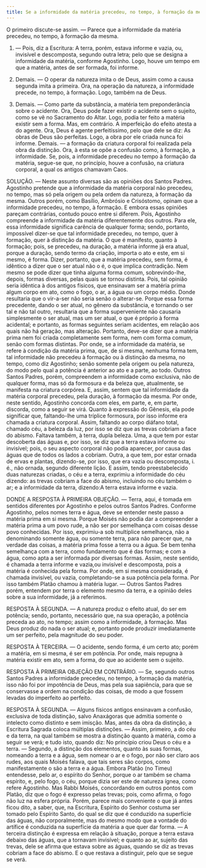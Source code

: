 ```yaml
---
title: Se a informidade da matéria precedeu, no tempo, à formação da mesma
---
```


O primeiro discute-se assim. — Parece que a informidade da matéria precedeu, no tempo, à formação da mesma.  

1. — Pois, diz a Escritura: A terra, porém, estava informe e vazia, ou, invisível e descomposta, segundo outra letra; pelo que se designa a informidade da matéria, conforme Agostinho. Logo, houve um tempo em que a matéria, antes de ser formada, foi informe.  

2. Demais. — O operar da natureza imita o de Deus, assim como a causa segunda imita a primeira. Ora, na operação da natureza, a informidade precede, no tempo, à formação. Logo, também na de Deus.  

3. Demais. — Como parte da substância, a matéria tem preponderância sobre o acidente. Ora, Deus pode fazer existir o acidente sem o sujeito, como se vê no Sacramento do Altar. Logo, podia ter feito a matéria existir sem a forma.  Mas, em contrário. A imperfeição do efeito atesta a do agente. Ora, Deus é agente perfeitíssimo, pelo que dele se diz: As obras de Deus são perfeitas. Logo, a obra por ele criada nunca foi informe.  Demais. — a formação da criatura corporal foi realizada pela obra da distinção. Ora, à esta se opõe a confusão como, à formação, a informidade. Se, pois, a informidade precedeu no tempo à formação da matéria, segue-se que, no princípio, houve a confusão, na criatura corporal, a qual os antigos chamavam Caos.  

SOLUÇÃO. — Neste assunto diversas são as opiniões dos Santos Padres. Agostinho pretende que a informidade da matéria corporal não precedeu, no tempo, mas só pela origem ou pela ordem da natureza, à formação da mesma. Outros porém, como Basílio, Ambrósio e Crisóstomo, opinam que a informidade precedeu, no tempo, à formação. E embora essas opiniões pareçam contrárias, contudo pouco entre si diferem. Pois, Agostinho compreende a informidade da matéria diferentemente dos outros.  Para ele, essa informidade significa carência de qualquer forma; sendo, portanto, impossível dizer-se que tal informidade precedeu, no tempo, quer à formação, quer à distinção da matéria. O que é manifesto, quanto à formação; pois, se precedeu, na duração, a matéria informe já era atual, porque a duração, sendo termo da criação, importa o ato e este, em si mesmo, é forma. Dizer, portanto, que a matéria precedeu, sem forma, é idêntico a dizer que o ser atual não o é, o que implica contradição. Nem mesmo se pode dizer que tinha alguma forma comum, sobrevindo-lhe, depois, formas diversas, pelas quais se tornou distinta. Pois, tal opinião seria idêntica à dos antigos físicos, que ensinavam ser a matéria prima algum corpo em ato, como o fogo, o ar, a água ou um corpo médio. Donde resultaria que o vir-a-ser não seria senão o alterar-se. Porque essa forma precedente, dando o ser atual, no gênero da substância, e tornando o ser tal e não tal outro, resultaria que a forma superveniente não causaria simplesmente o ser atual, mas um ser atual, o que é próprio à forma acidental; e portanto, as formas seguintes seriam acidentes, em relação aos quais não há geração, mas alteração. Portanto, deve-se dizer que a matéria prima nem foi criada completamente sem forma, nem com forma comum, senão com formas distintas. Por onde, se a informidade da matéria, se refere à condição da matéria prima, que, de si mesma, nenhuma forma tem, tal informidade não precedeu à formação ou à distinção da mesma, no tempo, como diz Agostinho; senão somente pela origem ou pela natureza, do modo pelo qual a potência é anterior ao ato e a parte, ao todo.  Outros Santos Padres, porém, compreendem a informidade como exclusiva, não de qualquer forma, mas só da formosura e da beleza que, atualmente, se manifesta na criatura corpórea. E, assim, sentem que tal informidade da matéria corporal precedeu, pela duração, à formação da mesma. Por onde, neste sentido, Agostinho concorda com eles, em parte, e, em parte, discorda, como a seguir se virá.  Quanto à expressão do Gênesis, ela pode significar que, faltando-lhe uma tríplice formosura, por isso informe era chamada a criatura corporal. Assim, faltando ao corpo diáfano total, chamado céu, a beleza da luz, por isso se diz que as trevas cobriam a face do abismo. Faltava também, à terra, dupla beleza. Uma, a que tem por estar descoberta das águas e, por isso, se diz que a terra estava informe ou invisível; pois, o seu aspecto corporal não podia aparecer, por causa das águas que de todos os lados a cobriam. Outra, a que tem, por estar ornada de ervas e plantas, dizendo-se, por isso, que era vazia ou descomposta, i. é., não ornada, segundo diferente lição. E assim, tendo preestabelecido duas naturezas criadas, o céu e a terra, exprimiu a informidade do céu dizendo: as trevas cobriam a face do abismo, incluindo no céu também o ar; e a informidade da terra, dizendo:A terra estava informe e vazia.  

DONDE A RESPOSTA À PRIMEIRA OBJEÇÃO. — Terra, aqui, é tomada em sentidos diferentes por Agostinho e pelos outros Santos Padres. Conforme Agostinho, pelos nomes terra e água, deve se entender neste passo a matéria prima em si mesma. Porque Moisés não podia dar a compreender a matéria prima a um povo rude, a não ser por semelhança com coisas desse povo conhecidas. Por isso, exprimiu-a sob multíplice semelhança, não a denominando somente água, ou somente terra, para não parecer que, na verdade das coisas, a matéria prima fosse a terra ou a água. Se bem tenha semelhança com a terra, como fundamento que é das formas; e com a água, como apta a ser informada por diversas formas. Assim, neste sentido, é chamada a terra informe e vazia,ou invisível e descomposta, pois a matéria é conhecida pela forma. Por onde, em si mesma considerada, é chamada invisível, ou vazia, completando-se a sua potência pela forma. Por isso também Platão chamou à matéria lugar. — Outros Santos Padres porém, entendem por terra o elemento mesmo da terra, e a opinião deles sobre a sua informidade, já a referimos.  

RESPOSTA À SEGUNDA. — A natureza produz o efeito atual, do ser em potência; sendo, portanto, necessário que, na sua operação, a potência preceda ao ato, no tempo; assim como a informidade, à formação. Mas Deus produz do nada o ser atual; e, portanto pode produzir imediatamente um ser perfeito, pela magnitude do seu poder.  

RESPOSTA À TERCEIRA. — O acidente, sendo forma, é um certo ato; porém a matéria, em si mesma, é ser em potência. Por onde, mais repugna à matéria existir em ato, sem a forma, do que ao acidente sem o sujeito.  

RESPOSTA À PRIMEIRA OBJEÇÃO EM CONTRÁRIO. — Se, segundo outros Santos Padres a informidade precedeu, no tempo, à formação da matéria, isso não foi por impotência de Deus, mas pela sua sapiência, para que se conservasse a ordem na condição das coisas, de modo a que fossem levadas do imperfeito ao perfeito. 

RESPOSTA À SEGUNDA. — Alguns físicos antigos ensinavam a confusão, exclusiva de toda distinção, salvo Anaxágoras que admitia somente o intelecto como distinto e sem imisção. Mas, antes da obra da distinção, a Escritura Sagrada coloca múltiplas distinções. — Assim, primeiro, a do céu e da terra, na qual também se mostra a distinção quanto à matéria, como a seguir se verá; e tudo isto, quando diz: No princípio criou Deus o céu e a terra. — Segundo, a distinção dos elementos, quanto às suas formas, nomeando a terra e a água, sem nomear o ar e o fogo, por não ser claro aos rudes, aos quais Moisés falava, que tais seres são corpos, como manifestamente o são a terra e a água. Embora Platão (no Timeu) entendesse, pelo ar, o espírito do Senhor, porque o ar também se chama espírito, e, pelo fogo, o céu, porque dizia ser este de natureza ígnea, como refere Agostinho. Mas Rabbi Moisés, concordando em outros pontos com Platão, diz que o fogo é expresso pelas trevas; pois, como afirma, o fogo não luz na esfera própria. Porém, parece mais conveniente o que já antes ficou dito, a saber, que, na Escritura, Espírito do Senhor costuma ser tomado pelo Espírito Santo, do qual se diz que é conduzido na superfície das águas, não corporalmente, mas do mesmo modo que a vontade do artífice é conduzida na superfície da matéria a que quer dar forma. — A terceira distinção é expressa em relação à situação, porque a terra estava debaixo das águas, que a tornavam invisível; e quanto ao ar, sujeito das trevas, dele se afirma que estava sobre as águas, quando se diz as trevas cobriam a face do abismo. E o que restava a distinguir, pelo que se segue se verá.
